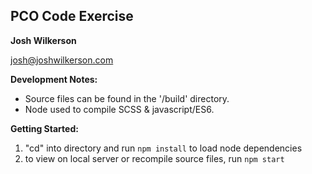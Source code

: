 ## PCO Code Exercise
**Josh Wilkerson**

[josh@joshwilkerson.com](mailto:josh@joshwilkerson.com)


**Development Notes:**

*  Source files can be found in the '/build' directory.
* Node used to compile SCSS &amp; javascript/ES6.


**Getting Started:**

1. "cd" into directory and run `npm install` to load node dependencies
2. to view on local server or recompile source files, run `npm start`
